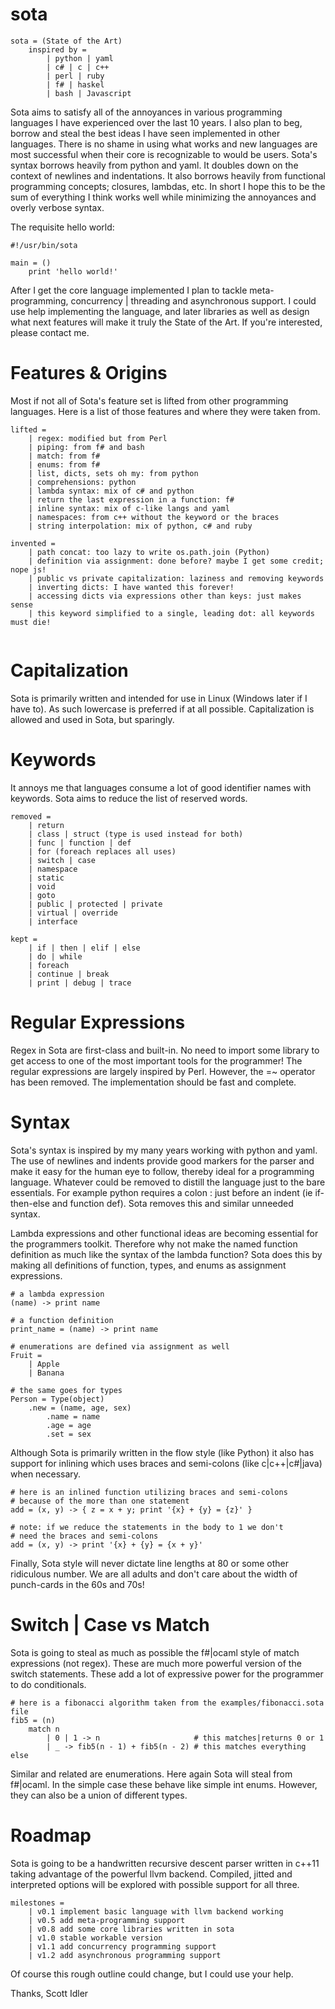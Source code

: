 sota
====
````
sota = (State of the Art)
    inspired by =
        | python | yaml
        | c# | c | c++
        | perl | ruby
        | f# | haskel
        | bash | Javascript
````

Sota aims to satisfy all of the annoyances in various programming
languages I have experienced over the last 10 years.  I also plan
to beg, borrow and steal the best ideas I have seen implemented in
other languages.  There is no shame in using what works and new
languages are most successful when their core is recognizable to
would be users.  Sota's syntax borrows heavily from python and yaml.
It doubles down on the context of newlines and indentations.  It also
borrows heavily from functional programming concepts; closures,
lambdas, etc.  In short I hope this to be the sum of everything I
think works well while minimizing the annoyances and overly verbose
syntax.

The requisite hello world:
````
#!/usr/bin/sota

main = ()
    print 'hello world!'
````
After I get the core language implemented I plan to tackle
meta-programming, concurrency | threading and asynchronous support.  I
could use help implementing the language, and later libraries as
well as design what next features will make it truly the State of the
Art.  If you're interested, please contact me.

Features & Origins
==================

Most if not all of Sota's feature set is lifted from other programming
languages.  Here is a list of those features and where they were taken
from.
````
lifted =
    | regex: modified but from Perl
    | piping: from f# and bash
    | match: from f#
    | enums: from f#
    | list, dicts, sets oh my: from python
    | comprehensions: python
    | lambda syntax: mix of c# and python
    | return the last expression in a function: f#
    | inline syntax: mix of c-like langs and yaml
    | namespaces: from c++ without the keyword or the braces
    | string interpolation: mix of python, c# and ruby

invented =
    | path concat: too lazy to write os.path.join (Python)
    | definition via assignment: done before? maybe I get some credit; nope js!
    | public vs private capitalization: laziness and removing keywords
    | inverting dicts: I have wanted this forever!
    | accessing dicts via expressions other than keys: just makes sense
    | this keyword simplified to a single, leading dot: all keywords must die!
    
````
Capitalization
==============

Sota is primarily written and intended for use in Linux (Windows
later if I have to).  As such lowercase is preferred if at all possible.
Capitalization is allowed and used in Sota, but sparingly.

Keywords
========

It annoys me that languages consume a lot of good identifier names
with keywords.  Sota aims to reduce the list of reserved words.
````
removed =
    | return
    | class | struct (type is used instead for both)
    | func | function | def
    | for (foreach replaces all uses)
    | switch | case
    | namespace
    | static
    | void
    | goto
    | public | protected | private
    | virtual | override
    | interface

kept =
    | if | then | elif | else
    | do | while
    | foreach
    | continue | break
    | print | debug | trace
````

Regular Expressions
===================

Regex in Sota are first-class and built-in.  No need to import some
library to get access to one of the most important tools for the
programmer!  The regular expressions are largely inspired by Perl.
However, the =~ operator has been removed.  The implementation
should be fast and complete.

Syntax
======

Sota's syntax is inspired by my many years working with python and
yaml.  The use of newlines and indents provide good markers for the
parser and make it easy for the human eye to follow, thereby ideal
for a programming language.  Whatever could be removed to distill
the language just to the bare essentials.  For example python
requires a colon : just before an indent (ie if-then-else and function
def).  Sota removes this and similar unneeded syntax.

Lambda expressions and other functional ideas are becoming essential
for the programmers toolkit.  Therefore why not make the named
function definition as much like the syntax of the lambda function?
Sota does this by making all definitions of function, types, and
enums as assignment expressions.
````
# a lambda expression
(name) -> print name

# a function definition
print_name = (name) -> print name

# enumerations are defined via assignment as well
Fruit =
    | Apple
    | Banana
    
# the same goes for types
Person = Type(object)
    .new = (name, age, sex)
        .name = name
        .age = age
        .set = sex
````

Although Sota is primarily written in the flow style (like
Python) it also has support for inlining which uses braces and
semi-colons (like c|c++|c#|java) when necessary.
````
# here is an inlined function utilizing braces and semi-colons
# because of the more than one statement
add = (x, y) -> { z = x + y; print '{x} + {y} = {z}' }

# note: if we reduce the statements in the body to 1 we don't
# need the braces and semi-colons
add = (x, y) -> print '{x} + {y} = {x + y}'
````

Finally, Sota style will never dictate line lengths at 80 or some
other ridiculous number.  We are all adults and don't care about
the width of punch-cards in the 60s and 70s!

Switch | Case vs Match
======================

Sota is going to steal as much as possible the f#|ocaml style of
match expressions (not regex).  These are much more powerful version
of the switch statements.  These add a lot of expressive power
for the programmer to do conditionals.
````
# here is a fibonacci algorithm taken from the examples/fibonacci.sota file
fib5 = (n)
    match n
        | 0 | 1 -> n                     # this matches|returns 0 or 1
        | _ -> fib5(n - 1) + fib5(n - 2) # this matches everything else
````
Similar and related are enumerations.  Here again Sota will steal
from f#|ocaml.  In the simple case these behave like simple int
enums.  However, they can also be a union of different types.

Roadmap
=======

Sota is going to be a handwritten recursive descent parser written in
c++11 taking advantage of the powerful llvm backend.  Compiled, jitted
and interpreted options will be explored with possible support for
all three.
````
milestones =
    | v0.1 implement basic language with llvm backend working
    | v0.5 add meta-programming support
    | v0.8 add some core libraries written in sota
    | v1.0 stable workable version
    | v1.1 add concurrency programming support
    | v1.2 add asynchronous programming support
````
Of course this rough outline could change, but I could use your help.

Thanks,
Scott Idler
